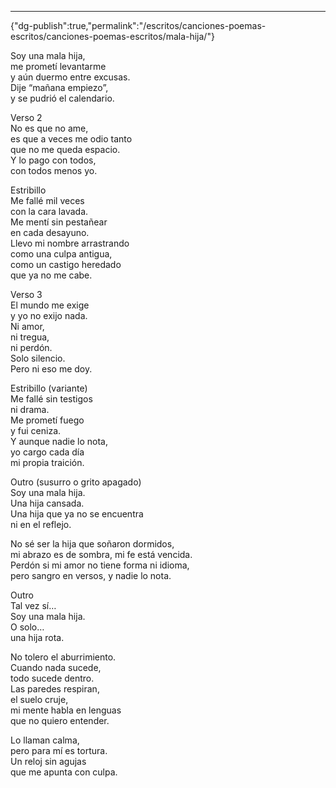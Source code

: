 ---
{"dg-publish":true,"permalink":"/escritos/canciones-poemas-escritos/canciones-poemas-escritos/mala-hija/"}

 

Soy una mala hija,  
me prometí levantarme  
y aún duermo entre excusas.  
Dije “mañana empiezo”,  
y se pudrió el calendario.

Verso 2  
No es que no ame,  
es que a veces me odio tanto  
que no me queda espacio.  
Y lo pago con todos,  
con todos menos yo.

Estribillo  
Me fallé mil veces  
con la cara lavada.  
Me mentí sin pestañear  
en cada desayuno.  
Llevo mi nombre arrastrando  
como una culpa antigua,  
como un castigo heredado  
que ya no me cabe.

Verso 3  
El mundo me exige  
y yo no exijo nada.  
Ni amor,  
ni tregua,  
ni perdón.  
Solo silencio.  
Pero ni eso me doy.

Estribillo (variante)  
Me fallé sin testigos  
ni drama.  
Me prometí fuego  
y fui ceniza.  
Y aunque nadie lo nota,  
yo cargo cada día  
mi propia traición.

Outro (susurro o grito apagado)  
Soy una mala hija.  
Una hija cansada.  
Una hija que ya no se encuentra  
ni en el reflejo.

No sé ser la hija que soñaron dormidos,  
mi abrazo es de sombra, mi fe está vencida.  
Perdón si mi amor no tiene forma ni idioma,  
pero sangro en versos, y nadie lo nota.

Outro  
Tal vez sí…  
Soy una mala hija.  
O solo…  
una hija rota.

No tolero el aburrimiento.  
Cuando nada sucede,  
todo sucede dentro.  
Las paredes respiran,  
el suelo cruje,  
mi mente habla en lenguas  
que no quiero entender.

Lo llaman calma,  
pero para mí es tortura.  
Un reloj sin agujas  
que me apunta con culpa.
